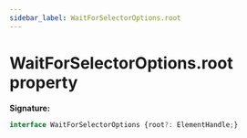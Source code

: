 ```yaml
---
sidebar_label: WaitForSelectorOptions.root
---
```

# WaitForSelectorOptions.root property

**Signature:**

```typescript
interface WaitForSelectorOptions {root?: ElementHandle;}
```
